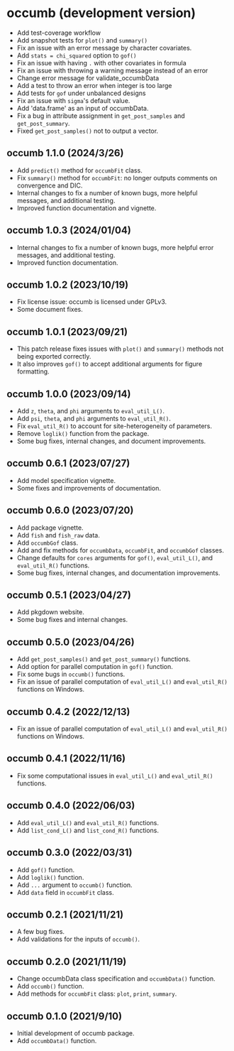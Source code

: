 # occumb (development version)
* Add test-coverage workflow
* Add snapshot tests for `plot()` and `summary()`
* Fix an issue with an error message by character covariates.
* Add `stats = chi_squared` option to `gof()`
* Fix an issue with having `.` with other covariates in formula
* Fix an issue with throwing a warning message instead of an error
* Change error message for validate_occumbData 
* Add a test to throw an error when integer is too large
* Add tests for `gof` under unbalanced designs
* Fix an issue with `sigma`'s default value.
* Add 'data.frame' as an input of occumbData.
* Fix a bug in attribute assignment in `get_post_samples` and `get_post_summary`.
* Fixed `get_post_samples()` not to output a vector.

## occumb 1.1.0 (2024/3/26)
* Add `predict()` method for `occumbFit` class.
* Fix `summary()` method for `occumbFit`: no longer outputs comments on convergence and DIC.
* Internal changes to fix a number of known bugs, more helpful messages, and additional testing.
* Improved function documentation and vignette.

## occumb 1.0.3 (2024/01/04)
* Internal changes to fix a number of known bugs, more helpful error messages, and additional testing.
* Improved function documentation.

## occumb 1.0.2 (2023/10/19)
* Fix license issue: occumb is licensed under GPLv3.
* Some document fixes.

## occumb 1.0.1 (2023/09/21)
* This patch release fixes issues with `plot()` and `summary()` methods not being exported correctly.
* It also improves `gof()` to accept additional arguments for figure formatting.

## occumb 1.0.0 (2023/09/14)
* Add `z`, `theta`, and `phi` arguments to `eval_util_L()`.
* Add `psi`, `theta`, and `phi` arguments to `eval_util_R()`.
* Fix `eval_util_R()` to account for site-heterogeneity of parameters.
* Remove `loglik()` function from the package.
* Some bug fixes, internal changes, and document improvements.

## occumb 0.6.1 (2023/07/27)
* Add model specification vignette.
* Some fixes and improvements of documentation.

## occumb 0.6.0 (2023/07/20)
* Add package vignette.
* Add `fish` and `fish_raw` data.
* Add `occumbGof` class.
* Add and fix methods for `occumbData`, `occumbFit`, and `occumbGof` classes.
* Change defaults for `cores` arguments for `gof()`, `eval_util_L()`, and `eval_util_R()` functions.
* Some bug fixes, internal changes, and documentation improvements.

## occumb 0.5.1 (2023/04/27)
* Add pkgdown website.
* Some bug fixes and internal changes.

## occumb 0.5.0 (2023/04/26)
* Add `get_post_samples()` and `get_post_summary()` functions.
* Add option for parallel computation in `gof()` function.
* Fix some bugs in `occumb()` functions.
* Fix an issue of parallel computation of `eval_util_L()` and `eval_util_R()` functions on Windows.

## occumb 0.4.2 (2022/12/13)
* Fix an issue of parallel computation of `eval_util_L()` and `eval_util_R()` functions on Windows.

## occumb 0.4.1 (2022/11/16)
* Fix some computational issues in `eval_util_L()` and `eval_util_R()` functions.

## occumb 0.4.0 (2022/06/03)
* Add `eval_util_L()` and `eval_util_R()` functions.
* Add `list_cond_L()` and `list_cond_R()` functions.

## occumb 0.3.0 (2022/03/31)
* Add `gof()` function.
* Add `loglik()` function.
* Add `...` argument to `occumb()` function.
* Add `data` field in `occumbFit` class.

## occumb 0.2.1 (2021/11/21)
* A few bug fixes.
* Add validations for the inputs of `occumb()`.

## occumb 0.2.0 (2021/11/19)
* Change occumbData class specification and `occumbData()` function.
* Add `occumb()` function.
* Add methods for `occumbFit` class: `plot`, `print`, `summary`.

## occumb 0.1.0 (2021/9/10)
* Initial development of occumb package.
* Add `occumbData()` function.

